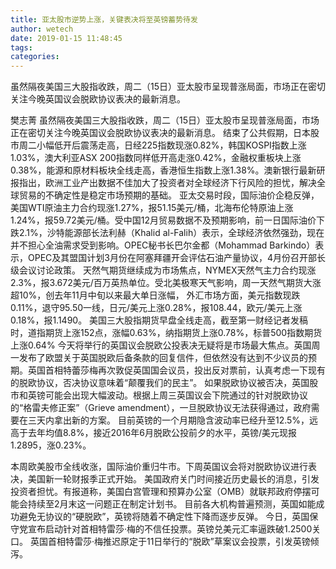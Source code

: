 ```yaml
---
title: 亚太股市逆势上涨，关键表决将至英镑蓄势待发
author: wetech
date: 2019-01-15 11:48:45
tags: 
categories: 
---
```

虽然隔夜美国三大股指收跌，周二（15日）亚太股市呈现普涨局面，市场正在密切关注今晚英国议会脱欧协议表决的最新消息。
<!-- more -->
樊志菁
虽然隔夜美国三大股指收跌，周二（15日）亚太股市呈现普涨局面，市场正在密切关注今晚英国议会脱欧协议表决的最新消息。
结束了公共假期，日本股市周二小幅低开后震荡走高，日经225指数现涨0.82%，韩国KOSPI指数上涨1.03%，澳大利亚ASX 200指数同样低开高走涨0.42%，金融权重板块上涨0.38%，能源和原材料板块全线走高，香港恒生指数上涨1.38%。澳新银行最新研报指出，欧洲工业产出数据不佳加大了投资者对全球经济下行风险的担忧，解决全球贸易的不确定性是稳定市场预期的基础。
亚太交易时段，国际油价企稳反弹，美国WTI原油主力合约现涨1.27%，报51.15美元/桶，北海布伦特原油上涨1.24%，报59.72美元/桶。受中国12月贸易数据不及预期影响，前一日国际油价下跌2.1%，沙特能源部长法利赫（Khalid al-Falih）表示，全球经济依然强劲，现在并不担心全油需求受到影响。OPEC秘书长巴尔金都（Mohammad Barkindo）表示，OPEC及其盟国计划3月份在阿塞拜疆开会评估石油产量协议，4月份召开部长级会议讨论政策。
天然气期货继续成为市场焦点，NYMEX天然气主力合约现涨2.3%，报3.672美元/百万英热单位。受北美极寒天气影响，周一天然气期货大涨超10%，创去年11月中旬以来最大单日涨幅，
外汇市场方面，美元指数现跌0.11%，退守95.50一线，日元/美元上涨0.28%，报108.44，欧元/美元上涨0.18%，报1.1490。
美国三大股指期货早盘全线走高，截至第一财经记者发稿时，道指期货上涨152点，涨幅0.63%，纳指期货上涨0.78%，标普500指数期货上涨0.64%
今天将举行的英国议会脱欧公投表决无疑将是市场最大焦点。英国周一发布了欧盟关于英国脱欧后备条款的回复信件，但依然没有达到不少议员的预期。英国首相特蕾莎梅再次敦促英国国会议员，投出反对票前，认真考虑一下现有的脱欧协议，否决协议意味着“颠覆我们的民主”。
如果脱欧协议被否决，英国股市和英镑可能会出现大幅波动。根据上周三英国议会下院通过的针对脱欧协议的“格雷夫修正案”（Grieve amendment），一旦脱欧协议无法获得通过，政府需要在三天内拿出新的方案。
目前英镑的一个月期隐含波动率已经升至12.5%，远高于去年均值8.8%，接近2016年6月脱欧公投前夕的水平，英镑/美元现报1.2895，涨0.23%。
 
 
本周欧美股市全线收涨，国际油价重归牛市。下周英国议会将对脱欧协议进行表决，美国新一轮财报季正式开始。
美国政府关门时间接近历史最长的消息，引发投资者担忧。有报道称，美国白宫管理和预算办公室（OMB）就联邦政府停摆可能会持续至2月末这一问题正在制定计划书。
目前各大机构普遍预测，英国如能成功避免无协议的“硬脱欧”，英镑将随着不确定性下降而逐步反弹。
今日，英国保守党宣布启动针对首相特雷莎·梅的不信任投票。英镑兑美元汇率逼跌破1.2500关口。
英国首相特雷莎·梅推迟原定于11日举行的“脱欧”草案议会投票，引发英镑倾泻。
